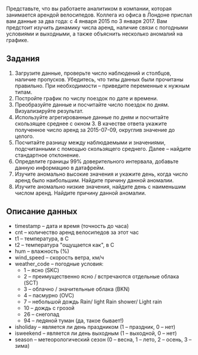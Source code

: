 Представьте, что вы работаете аналитиком в компании, которая занимается арендой велосипедов. Коллега из офиса в Лондоне прислал вам данные за два года: с 4 января 2015 по 3 января 2017. Вам предстоит изучить динамику числа аренд, наличие связи с погодными условиями и выходными, а также объяснить несколько аномалий на графике.

## Задания
1. Загрузите данные, проверьте число наблюдений и столбцов, наличие пропусков. Убедитесь, что типы данных были прочитаны правильно. При необходимости – приведите переменные к нужным типам.
2. Постройте график по числу поездок по дате и времени.
3. Преобразуйте данные и посчитайте число поездок по дням. Визуализируйте результат.
4. Используйте агрегированные данные по дням и посчитайте скользящее среднее с окном 3. В качестве ответа укажите полученное число аренд за 2015-07-09, округлив значение до целого.
5. Посчитайте разницу между наблюдаемыми и значениями, подсчитанными с помощью скользящего среднего. Далее – найдите стандартное отклонение.
6. Определите границы 99% доверительного интервала, добавьте данную информацию в датафрейм.
7. Изучите аномально высокие значения и укажите день, когда число аренд было наибольшим. Найдите причину данной аномалии.
8. Изучите аномально низкие значения, найдите день с наименьшим числом аренд. Найдите причину данной аномалии.

## Описание данных
* timestamp – дата и время (точность до часа)
* cnt – количество аренд велосипедов за этот час
* t1 – температура, в С
* t2 – температура "ощущается как", в С 
* hum – влажность (%)
* wind_speed – скорость ветра, км/ч
* weather_code – погодные условия:
    - 1 – ясно (SKC)
    - 2 – преимущественно ясно / встречаются отдельные облака (SCT)
    - 3 – облачно / значительные облака (BKN)
    - 4 – пасмурно (OVC)
    - 7 – небольшой дождь Rain/ light Rain shower/ Light rain 
    - 10 – дождь с грозой
    - 26 – снегопад 
    - 94 – ледяной туман (да, такое бывает!)
* isholiday – является ли день праздником (1 – праздник, 0 – нет)
* isweekend –  является ли день выходным (1 – выходной, 0 – нет)
* season – метеорологический сезон (0 – весна, 1 – лето, 2 – осень, 3 – зима)
